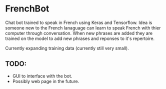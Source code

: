 # FrenchBot
Chat bot trained to speak in French using Keras and Tensorflow. Idea is someone new to the French lanaguage can learn to speak French with thier computer through conversation. When new phrases are added they are trained on the model to add new phrases and reponses to it's repertoire. 

Currently expanding training data (currently still very small). 

## TODO:
* GUI to interface with the bot.
* Possibly web page in the future.

